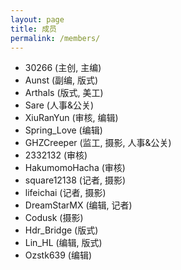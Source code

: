 ```yaml
---
layout: page
title: 成员
permalink: /members/
---
```


* 30266 (主创, 主编)
* Aunst (副编, 版式)
* Arthals (版式, 美工)
* Sare (人事&公关)
* XiuRanYun (审核, 编辑)
* Spring_Love (编辑)
* GHZCreeper (监工, 摄影, 人事&公关)
* 2332132 (审核)
* HakumomoHacha (审核)
* square12138 (记者, 摄影)
* lifeichai (记者, 摄影)
* DreamStarMX (编辑, 记者)
* Codusk (摄影)
* Hdr_Bridge (版式)
* Lin_HL (编辑, 版式)
* Ozstk639 (编辑)